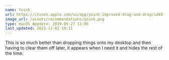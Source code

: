 ```yaml
---
name: Yoink
url: https://itunes.apple.com/us/app/yoink-improved-drag-and-drop/id457622435?mt=12&uo=4
image_url: /assets/recommendations/yoink.png
type: macOS Appdate: 2019-05-27 11:05
last_updated: 2021-11-02 10:11
---
```

This is so much better than dropping things onto my desktop and then having to clear them off later, it appears when I need it and hides the rest of the time. 